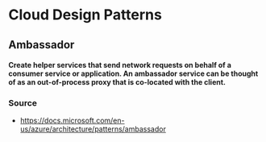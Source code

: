 # Cloud Design Patterns
## Ambassador
#### Create helper services that send network requests on behalf of a consumer service or application. An ambassador service can be thought of as an out-of-process proxy that is co-located with the client.
### Source
* https://docs.microsoft.com/en-us/azure/architecture/patterns/ambassador
